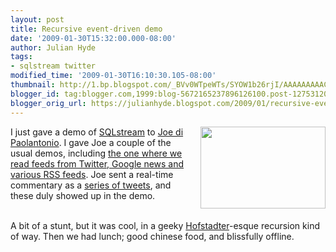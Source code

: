 ```yaml
---
layout: post
title: Recursive event-driven demo
date: '2009-01-30T15:32:00.000-08:00'
author: Julian Hyde
tags:
- sqlstream twitter
modified_time: '2009-01-30T16:10:30.105-08:00'
thumbnail: http://1.bp.blogspot.com/_BVv0WTpeWTs/SYOW1b26rjI/AAAAAAAAACc/pLsHvSEk8sQ/s72-c/sqlstream-twitter.png
blogger_id: tag:blogger.com,1999:blog-5672165237896126100.post-1275312021710682299
blogger_orig_url: https://julianhyde.blogspot.com/2009/01/recursive-event-driven-demo.html
---
```


<a onblur="try {parent.deselectBloggerImageGracefully();} catch(e) {}" href="http://1.bp.blogspot.com/_BVv0WTpeWTs/SYOW1b26rjI/AAAAAAAAACc/pLsHvSEk8sQ/s1600-h/sqlstream-twitter.png"><img style="float:right; margin:0 0 10px 10px;cursor:pointer; cursor:hand;width: 200px; height: 131px;" src="http://1.bp.blogspot.com/_BVv0WTpeWTs/SYOW1b26rjI/AAAAAAAAACc/pLsHvSEk8sQ/s200/sqlstream-twitter.png" border="0" alt="" id="BLOGGER_PHOTO_ID_5297243431473163826" /></a>I just gave a demo of <a href="http://www.sqlstream.com/">SQLstream</a> to <a href="http://twitter.com/jadp">Joe di Paolantonio</a>. I gave Joe a couple of the usual demos, including <a href="http://www.intelligententerprise.com/blog/archives/2008/12/bi_on_content_f.html">the one where we read feeds from Twitter, Google news and various RSS feeds</a>. Joe sent a real-time commentary as a <a href="http://twitter.com/JAdP/status/1162682145">series of tweets</a>, and these duly showed up in the demo.<div><br /></div><div>A bit of a stunt, but it was cool, in a geeky <a href="http://en.wikipedia.org/wiki/Douglas_Hofstadter">Hofstadter</a>-esque recursion kind of way. Then we had lunch; good chinese food, and blissfully offline.</div>